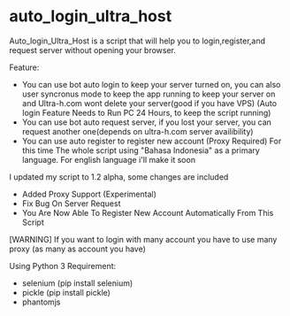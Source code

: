 # auto_login_ultra_host

Auto_login_Ultra_Host is a script that will help you to login,register,and request server without opening your browser.

Feature:
- You can use bot auto login to keep your server turned on, you can also user syncronus mode to keep the app running to keep your server on and Ultra-h.com wont delete your server(good if you have VPS)
(Auto login Feature Needs to Run PC 24 Hours, to keep the script running)
- You can use bot auto request server, if you lost your server, you can request another one(depends on ultra-h.com server availibility)
- You can use auto register to register new account (Proxy Required)
For this time The whole script using "Bahasa Indonesia" as a primary language. For english language i'll make it soon

I updated my script to 1.2 alpha, some changes are included
- Added Proxy Support (Experimental)
- Fix Bug On Server Request
- You Are Now Able To Register New Account Automatically From This Script

[WARNING]
If you want to login with many account you have to use many proxy (as many as account you have)

Using Python 3
Requirement:
- selenium (pip install selenium)
- pickle (pip install pickle)
- phantomjs
